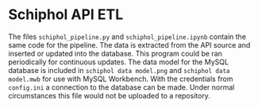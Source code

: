 # Schiphol API ETL
The files `schiphol_pipeline.py` and `schiphol_pipeline.ipynb` contain the same code for the pipeline. The data is extracted from the API source and inserted or updated into the database. This program could be ran periodically for continuous updates. The data model for the MySQL database is included in `schiphol data model.png` and `schiphol data model.mwb` for use with MySQL Workbench. With the credentials from `config.ini` a connection to the database can be made. Under normal circumstances this file would not be uploaded to a repository. 
